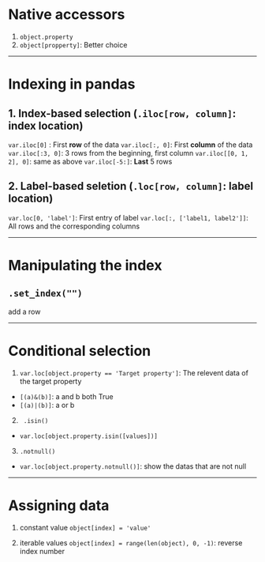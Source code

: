 # Native accessors
1. `object.property`
2. `object[propperty]`: Better choice 

***
# Indexing in pandas
## 1. Index-based selection (`.iloc[row, column]`: index location)

`var.iloc[0]` : First **row** of the data
`var.iloc[:, 0]`: First **column** of the data
`var.iloc[:3, 0]`: 3 rows from the beginning, first column
`var.iloc[[0, 1, 2], 0]`: same as above
`var.iloc[-5:]`: **Last** 5 rows 

## 2. Label-based seletion (`.loc[row, column]`: label location)

`var.loc[0, 'label']`: First entry of label
`var.loc[:, ['label1, label2']]`: All rows and the corresponding columns

***
# Manipulating the index
## `.set_index("")`
add a row

*** 
# Conditional selection

1. `var.loc[object.property == 'Target property']`: The relevent data of the target property
- `[(a)&(b)]`: a and b both True
- `[(a)|(b)]`: a or b

2. ` .isin()`
- `var.loc[object.property.isin([values])]`

3. `.notnull()`
- `var.loc[object.property.notnull()]`: show the datas that are not null

***
# Assigning data
1. constant value
`object[index] = 'value'`

2. iterable values
`object[index] = range(len(object), 0, -1)`: reverse index number